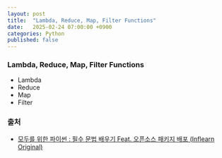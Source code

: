 ```yaml
---
layout: post
title:  "Lambda, Reduce, Map, Filter Functions"
date:   2025-02-24 07:00:00 +0900
categories: Python
published: false
---
```

### Lambda, Reduce, Map, Filter Functions
- Lambda
- Reduce
- Map
- Filter

### 출처

- [모두를 위한 파이썬 : 필수 문법 배우기 Feat. 오픈소스 패키지 배포 (Inflearn Original)](https://www.inflearn.com/course/%ED%94%84%EB%A1%9C%EA%B7%B8%EB%9E%98%EB%B0%8D-%ED%8C%8C%EC%9D%B4%EC%8D%AC-%EC%A4%91%EA%B3%A0%EA%B8%89)